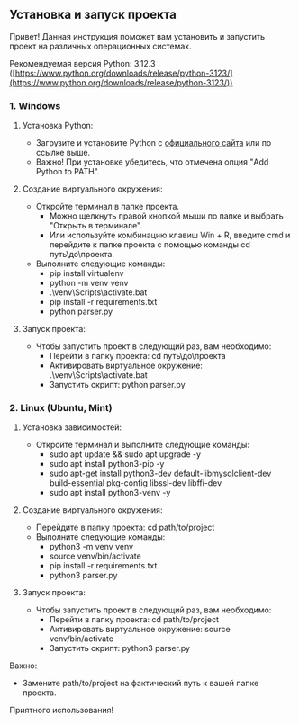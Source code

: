 ## Установка и запуск проекта

Привет! Данная инструкция поможет вам установить и запустить проект на различных операционных системах.

Рекомендуемая версия Python: 3.12.3 ([https://www.python.org/downloads/release/python-3123/](https://www.python.org/downloads/release/python-3123/))

### 1. Windows

1. Установка Python:
    * Загрузите и установите Python с [официального сайта](https://www.python.org/downloads/) или по ссылке выше.
    * Важно! При установке убедитесь, что отмечена опция "Add Python to PATH".

2. Создание виртуального окружения:
    * Откройте терминал в папке проекта. 
        * Можно щелкнуть правой кнопкой мыши по папке и выбрать "Открыть в терминале".
        * Или используйте комбинацию клавиш Win + R, введите cmd и перейдите к папке проекта с помощью команды cd путь\до\проекта.
    * Выполните следующие команды:
        - pip install virtualenv
        - python -m venv venv
        - .\venv\Scripts\activate.bat
        - pip install -r requirements.txt
        - python parser.py 
        

3. Запуск проекта:
    * Чтобы запустить проект в следующий раз, вам необходимо:
        * Перейти в папку проекта: cd путь\до\проекта
        * Активировать виртуальное окружение: .\venv\Scripts\activate.bat
        * Запустить скрипт: python parser.py

### 2. Linux (Ubuntu, Mint)

1. Установка зависимостей:
    * Откройте терминал и выполните следующие команды:
        - sudo apt update && sudo apt upgrade -y
        - sudo apt install python3-pip -y
        - sudo apt-get install python3-dev default-libmysqlclient-dev build-essential pkg-config libssl-dev libffi-dev 
        - sudo apt install python3-venv -y
        

2. Создание виртуального окружения:
    * Перейдите в папку проекта: cd path/to/project
    * Выполните следующие команды:
        - python3 -m venv venv
        - source venv/bin/activate
        - pip install -r requirements.txt
        - python3 parser.py 
        

3. Запуск проекта:
    * Чтобы запустить проект в следующий раз, вам необходимо:
        * Перейти в папку проекта: cd path/to/project
        * Активировать виртуальное окружение: source venv/bin/activate
        * Запустить скрипт: python3 parser.py

Важно: 
* Замените path/to/project на фактический путь к вашей папке проекта.

Приятного использования!